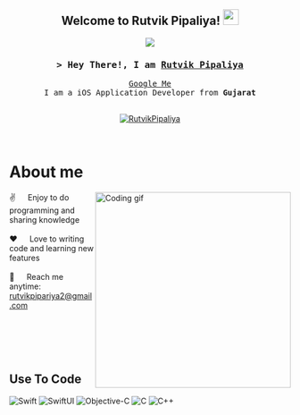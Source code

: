 <h2 align="center">
  Welcome to Rutvik Pipaliya!
  <img src="https://media.giphy.com/media/hvRJCLFzcasrR4ia7z/giphy.gif" width="28">
</h2>


<p align="center">
  <a href="https://github.com/rutvikpipariya"><img src="https://readme-typing-svg.herokuapp.com/?lines=Hello%20World%20!;iOS%20App%20Developer;6%2B%20Months%20of%20iOS%20App%20Development%20experience&center=true&width=550&height=45"></a>
</p>


<h3 align="center">
        <samp>&gt; Hey There!, I am
                <b><a target="_blank" href="">Rutvik Pipaliya</a></b>
        </samp>
</h3>


<p align="center"> 
  <samp>
    <a href="https://www.google.com/search?q=Rutvik+Pipaliya">Google Me</a>
    <br>
    I am a iOS Application Developer from <b>Gujarat</b>
    <br>
    <br>
  </samp>
</p>


<p align="center">
 <a href="https://www.linkedin.com/in/pipaliya-rutvik-a01983268" target="_blank">
  <img src="https://img.shields.io/badge/LinkedIn-0077B5?style=for-the-badge&logo=linkedin&logoColor=white" alt="RutvikPipaliya"/>
 </a>
</p>
<br />


 # About me
 
<p>
 <img align="right" width="350" src="/assets/programmer.gif" alt="Coding gif" />
  
 ✌️ &emsp; Enjoy to do programming and sharing knowledge <br/><br/>
 ❤️ &emsp; Love to writing code and learning new features<br/><br/>
 📧 &emsp; Reach me anytime: rutvikpipariya2@gmail.com<br/><br/>

</p>
<br/>
<br/>
<br/>

## Use To Code

![Swift](https://img.shields.io/badge/Swift-F0DB4F?style=for-the-badge&labelColor=black&logo=swift&logoColor=F0DB4F)
![SwiftUI](https://img.shields.io/badge/SwiftUI-007acc?style=for-the-badge&labelColor=black&logo=swiftui&logoColor=007acc)
![Objective-C](https://img.shields.io/badge/-Objective-61DBFB?style=for-the-badge&labelColor=black&logo=objective&logoColor=61DBFB)
![C](https://img.shields.io/badge/C-20232A?style=for-the-badge&logo=c&logoColor=61DAFB)
![C++](https://img.shields.io/badge/C++-000000?style=for-the-badge&logo=c++&logoColor=white)

<br/>
